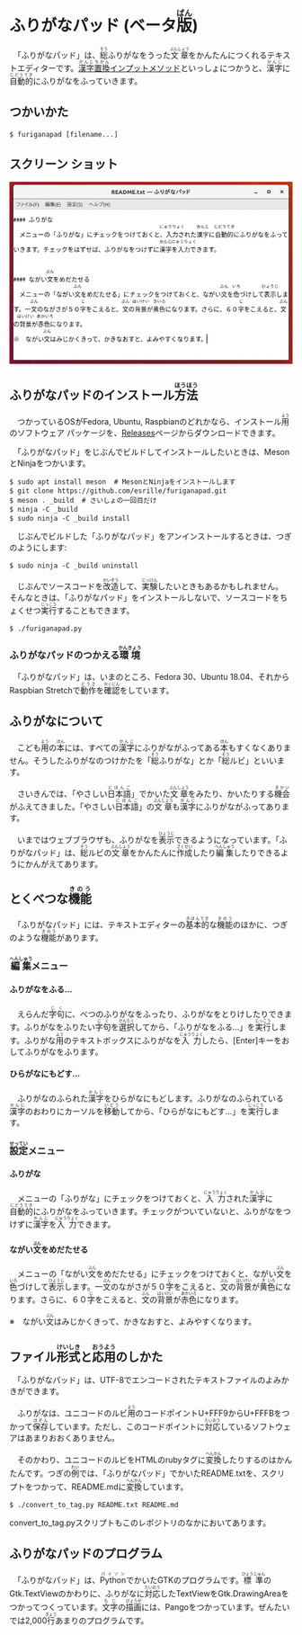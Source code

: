 # ふりがなパッド (ベータ<ruby>版<rp>(</rp><rt>ばん</rt><rp>)</rp></ruby>)
　「ふりがなパッド」は、<ruby>総<rp>(</rp><rt>そう</rt><rp>)</rp></ruby>ふりがなをうった<ruby>文章<rp>(</rp><rt>ぶんしょう</rt><rp>)</rp></ruby>をかんたんにつくれるテキストエディターです。[<ruby>漢字<rp>(</rp><rt>かんじ</rt><rp>)</rp></ruby><ruby>置換<rp>(</rp><rt>ちかん</rt><rp>)</rp></ruby>インプットメソッド](https://github.com/esrille/ibus-replace-with-kanji)といっしょにつかうと、<ruby>漢字<rp>(</rp><rt>かんじ</rt><rp>)</rp></ruby>に<ruby>自動的<rp>(</rp><rt>じどうてき</rt><rp>)</rp></ruby>にふりがなをふっていきます。

## つかいかた
```
$ furiganapad [filename...]
```
## スクリーン ショット
![「ふりがなパッド」のスクリーンショット](screenshot.png)

## ふりがなパッドのインストール<ruby>方法<rp>(</rp><rt>ほうほう</rt><rp>)</rp></ruby>
　つかっているOSがFedora, Ubuntu, Raspbianのどれかなら、インストール<ruby>用<rp>(</rp><rt>よう</rt><rp>)</rp></ruby>のソフトウェア パッケージを、[Releases](https://github.com/esrille/furiganapad/releases)ページからダウンロードできます。

　「ふりがなパッド」をじぶんでビルドしてインストールしたいときは、MesonとNinjaをつかいます。
```
$ sudo apt install meson  # MesonとNinjaをインストールします
$ git clone https://github.com/esrille/furiganapad.git
$ meson . _build  # さいしょの一回目だけ
$ ninja -C _build
$ sudo ninja -C _build install
```
　じぶんでビルドした「ふりがなパッド」をアンインストールするときは、つぎのようにします:
```
$ sudo ninja -C _build uninstall
```
　じぶんでソースコードを<ruby>改造<rp>(</rp><rt>かいぞう</rt><rp>)</rp></ruby>して、<ruby>実験<rp>(</rp><rt>じっけん</rt><rp>)</rp></ruby>したいときもあるかもしれません。
そんなときは、「ふりがなパッド」をインストールしないで、ソースコードをちょくせつ<ruby>実行<rp>(</rp><rt>じっこう</rt><rp>)</rp></ruby>することもできます。
```
$ ./furiganapad.py
```
### ふりがなパッドのつかえる<ruby>環境<rp>(</rp><rt>かんきょう</rt><rp>)</rp></ruby>
　「ふりがなパッド」は、いまのところ、Fedora 30、Ubuntu 18.04、それからRaspbian Stretchで<ruby>動作<rp>(</rp><rt>どうさ</rt><rp>)</rp></ruby>を<ruby>確認<rp>(</rp><rt>かくにん</rt><rp>)</rp></ruby>をしています。

## ふりがなについて
　こども<ruby>用<rp>(</rp><rt>よう</rt><rp>)</rp></ruby>の<ruby>本<rp>(</rp><rt>ほん</rt><rp>)</rp></ruby>には、すべての<ruby>漢字<rp>(</rp><rt>かんじ</rt><rp>)</rp></ruby>にふりがながふってある<ruby>本<rp>(</rp><rt>ほん</rt><rp>)</rp></ruby>もすくなくありません。そうしたふりがなのつけかたを「<ruby>総<rp>(</rp><rt>そう</rt><rp>)</rp></ruby>ふりがな」とか「<ruby>総<rp>(</rp><rt>そう</rt><rp>)</rp></ruby>ルビ」といいます。

　さいきんでは、「やさしい<ruby>日本語<rp>(</rp><rt>にほんご</rt><rp>)</rp></ruby>」でかいた<ruby>文章<rp>(</rp><rt>ぶんしょう</rt><rp>)</rp></ruby>をみたり、かいたりする<ruby>機会<rp>(</rp><rt>きかい</rt><rp>)</rp></ruby>がふえてきました。「やさしい<ruby>日本語<rp>(</rp><rt>にほんご</rt><rp>)</rp></ruby>」の<ruby>文章<rp>(</rp><rt>ぶんしょう</rt><rp>)</rp></ruby>も<ruby>漢字<rp>(</rp><rt>かんじ</rt><rp>)</rp></ruby>にふりがながふってあります。

　いまではウェブブラウザも、ふりがなを<ruby>表示<rp>(</rp><rt>ひょうじ</rt><rp>)</rp></ruby>できるようになっています。「ふりがなパッド」は、<ruby>総<rp>(</rp><rt>そう</rt><rp>)</rp></ruby>ルビの<ruby>文章<rp>(</rp><rt>ぶんしょう</rt><rp>)</rp></ruby>をかんたんに<ruby>作成<rp>(</rp><rt>さくせい</rt><rp>)</rp></ruby>したり<ruby>編集<rp>(</rp><rt>へんしゅう</rt><rp>)</rp></ruby>したりできるようにかんがえてあります。

## とくべつな<ruby>機能<rp>(</rp><rt>きのう</rt><rp>)</rp></ruby>
　「ふりがなパッド」には、テキストエディターの<ruby>基本的<rp>(</rp><rt>きほんてき</rt><rp>)</rp></ruby>な<ruby>機能<rp>(</rp><rt>きのう</rt><rp>)</rp></ruby>のほかに、つぎのような<ruby>機能<rp>(</rp><rt>きのう</rt><rp>)</rp></ruby>があります。

### <ruby>編集<rp>(</rp><rt>へんしゅう</rt><rp>)</rp></ruby>メニュー

#### ふりがなをふる...
　えらんだ<ruby>字句<rp>(</rp><rt>じく</rt><rp>)</rp></ruby>に、べつのふりがなをふったり、ふりがなをとりけしたりできます。ふりがなをふりたい<ruby>字句<rp>(</rp><rt>じく</rt><rp>)</rp></ruby>を<ruby>選択<rp>(</rp><rt>せんたく</rt><rp>)</rp></ruby>してから、「ふりがなをふる...」を<ruby>実行<rp>(</rp><rt>じっこう</rt><rp>)</rp></ruby>します。ふりがな<ruby>用<rp>(</rp><rt>よう</rt><rp>)</rp></ruby>のテキストボックスにふりがなを<ruby>入力<rp>(</rp><rt>にゅうりょく</rt><rp>)</rp></ruby>したら、[Enter]キーをおしてふりがなをふります。

#### ひらがなにもどす...
　ふりがなのふられた<ruby>漢字<rp>(</rp><rt>かんじ</rt><rp>)</rp></ruby>をひらがなにもどします。ふりがなのふられている<ruby>漢字<rp>(</rp><rt>かんじ</rt><rp>)</rp></ruby>のおわりにカーソルを<ruby>移動<rp>(</rp><rt>いどう</rt><rp>)</rp></ruby>してから、「ひらがなにもどす...」を<ruby>実行<rp>(</rp><rt>じっこう</rt><rp>)</rp></ruby>します。

### <ruby>設定<rp>(</rp><rt>せってい</rt><rp>)</rp></ruby>メニュー

#### ふりがな
　メニューの「ふりがな」にチェックをつけておくと、<ruby>入力<rp>(</rp><rt>にゅうりょく</rt><rp>)</rp></ruby>された<ruby>漢字<rp>(</rp><rt>かんじ</rt><rp>)</rp></ruby>に<ruby>自動的<rp>(</rp><rt>じどうてき</rt><rp>)</rp></ruby>にふりがなをふっていきます。チェックがついていないと、ふりがなをつけずに<ruby>漢字<rp>(</rp><rt>かんじ</rt><rp>)</rp></ruby>を<ruby>入力<rp>(</rp><rt>にゅうりょく</rt><rp>)</rp></ruby>できます。

#### ながい<ruby>文<rp>(</rp><rt>ぶん</rt><rp>)</rp></ruby>をめだたせる
　メニューの「ながい<ruby>文<rp>(</rp><rt>ぶん</rt><rp>)</rp></ruby>をめだたせる」にチェックをつけておくと、ながい<ruby>文<rp>(</rp><rt>ぶん</rt><rp>)</rp></ruby>を<ruby>色<rp>(</rp><rt>いろ</rt><rp>)</rp></ruby>づけして<ruby>表示<rp>(</rp><rt>ひょうじ</rt><rp>)</rp></ruby>します。一<ruby>文<rp>(</rp><rt>ぶん</rt><rp>)</rp></ruby>のながさが５０<ruby>字<rp>(</rp><rt>じ</rt><rp>)</rp></ruby>をこえると、<ruby>文<rp>(</rp><rt>ぶん</rt><rp>)</rp></ruby>の<ruby>背景<rp>(</rp><rt>はいけい</rt><rp>)</rp></ruby>が<ruby>黄<rp>(</rp><rt>き</rt><rp>)</rp></ruby><ruby>色<rp>(</rp><rt>いろ</rt><rp>)</rp></ruby>になります。さらに、６０<ruby>字<rp>(</rp><rt>じ</rt><rp>)</rp></ruby>をこえると、<ruby>文<rp>(</rp><rt>ぶん</rt><rp>)</rp></ruby>の<ruby>背景<rp>(</rp><rt>はいけい</rt><rp>)</rp></ruby>が<ruby>赤色<rp>(</rp><rt> あかいろ</rt><rp>)</rp></ruby>になります。

※　ながい<ruby>文<rp>(</rp><rt>ぶん</rt><rp>)</rp></ruby>はみじかくきって、かきなおすと、よみやすくなります。

## ファイル<ruby>形式<rp>(</rp><rt>けいしき</rt><rp>)</rp></ruby>と<ruby>応用<rp>(</rp><rt>おうよう</rt><rp>)</rp></ruby>のしかた
　「ふりがなパッド」は、UTF-8でエンコードされたテキストファイルのよみかきができます。

　ふりがなは、ユニコードのルビ<ruby>用<rp>(</rp><rt>よう</rt><rp>)</rp></ruby>のコードポイントU+FFF9からU+FFFBをつかって<ruby>保存<rp>(</rp><rt>ほぞん</rt><rp>)</rp></ruby>しています。ただし、このコードポイントに<ruby>対応<rp>(</rp><rt>たいおう</rt><rp>)</rp></ruby>しているソフトウェアはあまりおおくありません。

　そのかわり、ユニコードのルビをHTMLのrubyタグに<ruby>変換<rp>(</rp><rt>へんかん</rt><rp>)</rp></ruby>したりするのはかんたんです。つぎの<ruby>例<rp>(</rp><rt>れい</rt><rp>)</rp></ruby>では、「ふりがなパッド」でかいたREADME.txtを、スクリプトをつかって、README.mdに<ruby>変換<rp>(</rp><rt>へんかん</rt><rp>)</rp></ruby>しています。
```
$ ./convert_to_tag.py README.txt README.md
```
convert_to_tag.pyスクリプトもこのレポジトリのなかにおいてあります。

## ふりがなパッドのプログラム
　「ふりがなパッド」は、<ruby>Python<rp>(</rp><rt>パイソン</rt><rp>)</rp></ruby>でかいたGTKのプログラムです。<ruby>標準<rp>(</rp><rt>ひょうじゅん</rt><rp>)</rp></ruby>のGtk.TextViewのかわりに、ふりがなに<ruby>対応<rp>(</rp><rt>たいおう</rt><rp>)</rp></ruby>したTextViewをGtk.DrawingAreaをつかってつくっています。<ruby>文字<rp>(</rp><rt>もじ</rt><rp>)</rp></ruby>の<ruby>描画<rp>(</rp><rt>びょうが</rt><rp>)</rp></ruby>には、Pangoをつかっています。ぜんたいでは2,000<ruby>行<rp>(</rp><rt>ぎょう</rt><rp>)</rp></ruby>あまりのプログラムです。

